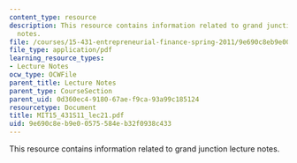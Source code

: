 ```yaml
---
content_type: resource
description: This resource contains information related to grand junction lecture
  notes.
file: /courses/15-431-entrepreneurial-finance-spring-2011/9e690c8eb9e00575584eb32f0938c433_MIT15_431S11_lec21.pdf
file_type: application/pdf
learning_resource_types:
- Lecture Notes
ocw_type: OCWFile
parent_title: Lecture Notes
parent_type: CourseSection
parent_uid: 0d360ec4-9180-67ae-f9ca-93a99c185124
resourcetype: Document
title: MIT15_431S11_lec21.pdf
uid: 9e690c8e-b9e0-0575-584e-b32f0938c433
---
```

This resource contains information related to grand junction lecture notes.

